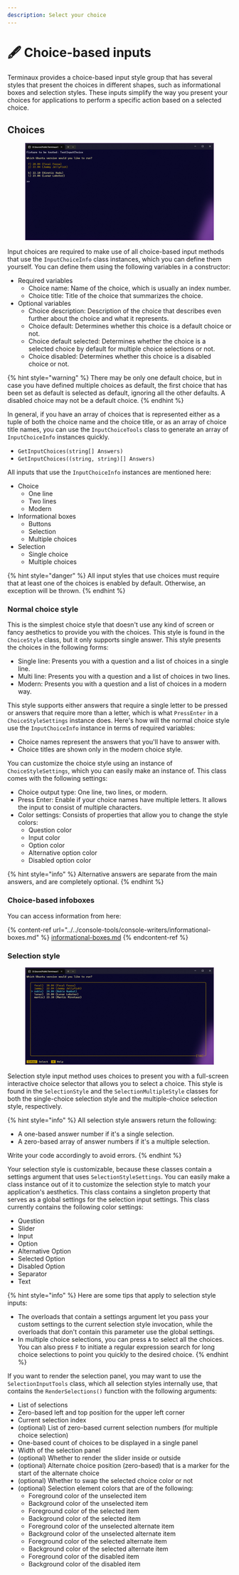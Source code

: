 ```yaml
---
description: Select your choice
---
```


# 🖋️ Choice-based inputs

Terminaux provides a choice-based input style group that has several styles that present the choices in different shapes, such as informational boxes and selection styles. These inputs simplify the way you present your choices for applications to perform a specific action based on a selected choice.

## Choices

<figure><img src="../../../.gitbook/assets/image (2).png" alt=""><figcaption></figcaption></figure>

Input choices are required to make use of all choice-based input methods that use the `InputChoiceInfo` class instances, which you can define them yourself. You can define them using the following variables in a constructor:

* Required variables
  * Choice name: Name of the choice, which is usually an index number.
  * Choice title: Title of the choice that summarizes the choice.
* Optional variables
  * Choice description: Description of the choice that describes even further about the choice and what it represents.
  * Choice default: Determines whether this choice is a default choice or not.
  * Choice default selected: Determines whether the choice is a selected choice by default for multiple choice selections or not.
  * Choice disabled: Determines whether this choice is a disabled choice or not.

{% hint style="warning" %}
There may be only one default choice, but in case you have defined multiple choices as default, the first choice that has been set as default is selected as default, ignoring all the other defaults. A disabled choice may not be a default choice.
{% endhint %}

In general, if you have an array of choices that is represented either as a tuple of both the choice name and the choice title, or as an array of choice title names, you can use the `InputChoiceTools` class to generate an array of `InputChoiceInfo` instances quickly.

* `GetInputChoices(string[] Answers)`
* `GetInputChoices((string, string)[] Answers)`

All inputs that use the `InputChoiceInfo` instances are mentioned here:

* Choice
  * One line
  * Two lines
  * Modern
* Informational boxes
  * Buttons
  * Selection
  * Multiple choices
* Selection
  * Single choice
  * Multiple choices

{% hint style="danger" %}
All input styles that use choices must require that at least one of the choices is enabled by default. Otherwise, an exception will be thrown.
{% endhint %}

### Normal choice style

This is the simplest choice style that doesn't use any kind of screen or fancy aesthetics to provide you with the choices. This style is found in the `ChoiceStyle` class, but it only supports single answer. This style presents the choices in the following forms:

* Single line: Presents you with a question and a list of choices in a single line.
* Multi line: Presents you with a question and a list of choices in two lines.
* Modern: Presents you with a question and a list of choices in a modern way.

This style supports either answers that require a single letter to be pressed or answers that require more than a letter, which is what `PressEnter` in a `ChoiceStyleSettings` instance does. Here's how will the normal choice style use the `InputChoiceInfo` instance in terms of required variables:

* Choice names represent the answers that you'll have to answer with.
* Choice titles are shown only in the modern choice style.

You can customize the choice style using an instance of `ChoiceStyleSettings`, which you can easily make an instance of. This class comes with the following settings:

* Choice output type: One line, two lines, or modern.
* Press Enter: Enable if your choice names have multiple letters. It allows the input to consist of multiple characters.
* Color settings: Consists of properties that allow you to change the style colors:
  * Question color
  * Input color
  * Option color
  * Alternative option color
  * Disabled option color

{% hint style="info" %}
Alternative answers are separate from the main answers, and are completely optional.
{% endhint %}

### Choice-based infoboxes

You can access information from here:

{% content-ref url="../../console-tools/console-writers/informational-boxes.md" %}
[informational-boxes.md](../../console-tools/console-writers/informational-boxes.md)
{% endcontent-ref %}

### Selection style

<figure><img src="../../../.gitbook/assets/image (3).png" alt=""><figcaption></figcaption></figure>

Selection style input method uses choices to present you with a full-screen interactive choice selector that allows you to select a choice. This style is found in the `SelectionStyle` and the `SelectionMultipleStyle` classes for both the single-choice selection style and the multiple-choice selection style, respectively.

{% hint style="info" %}
All selection style answers return the following:

* A one-based answer number if it's a single selection.
* A zero-based array of answer numbers if it's a multiple selection.

Write your code accordingly to avoid errors.
{% endhint %}

Your selection style is customizable, because these classes contain a settings argument that uses `SelectionStyleSettings`. You can easily make a class instance out of it to customize the selection style to match your application's aesthetics. This class contains a singleton property that serves as a global settings for the selection input settings. This class currently contains the following color settings:

* Question
* Slider
* Input
* Option
* Alternative Option
* Selected Option
* Disabled Option
* Separator
* Text

{% hint style="info" %}
Here are some tips that apply to selection style inputs:

* The overloads that contain a settings argument let you pass your custom settings to the current selection style invocation, while the overloads that don't contain this parameter use the global settings.
* In multiple choice selections, you can press `A` to select all the choices. You can also press `F` to initiate a regular expression search for long choice selections to point you quickly to the desired choice.
{% endhint %}

If you want to render the selection panel, you may want to use the `SelectionInputTools` class, which all selection styles internally use, that contains the `RenderSelections()` function with the following arguments:

* List of selections
* Zero-based left and top position for the upper left corner
* Current selection index
* (optional) List of zero-based current selection numbers (for multiple choice selection)
* One-based count of choices to be displayed in a single panel
* Width of the selection panel
* (optional) Whether to render the slider inside or outside
* (optional) Alternate choice position (zero-based) that is a marker for the start of the alternate choice
* (optional) Whether to swap the selected choice color or not
* (optional) Selection element colors that are of the following:
  * Foreground color of the unselected item
  * Background color of the unselected item
  * Foreground color of the selected item
  * Background color of the selected item
  * Foreground color of the unselected alternate item
  * Background color of the unselected alternate item
  * Foreground color of the selected alternate item
  * Background color of the selected alternate item
  * Foreground color of the disabled item
  * Background color of the disabled item
